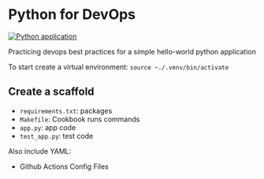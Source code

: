 # Python for DevOps
[![Python application](https://github.com/YourEpicness/python-devops/actions/workflows/python-app.yml/badge.svg)](https://github.com/YourEpicness/python-devops/actions/workflows/python-app.yml)

Practicing devops best practices for a simple hello-world python application

To start create a virtual environment:
`source ~./.venv/bin/activate`

## Create a scaffold
- `requirements.txt`: packages
- `Makefile`: Cookbook runs commands
- `app.py`: app code
- `test_app.py`: test code

Also include YAML:
- Github Actions Config Files